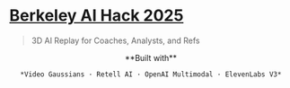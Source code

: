 # [Berkeley AI Hack 2025](#)
> 3D AI Replay for Coaches, Analysts, and Refs

<div align="center">
    **Built with**

    *Video Gaussians · Retell AI · OpenAI Multimodal · ElevenLabs V3*
</div>